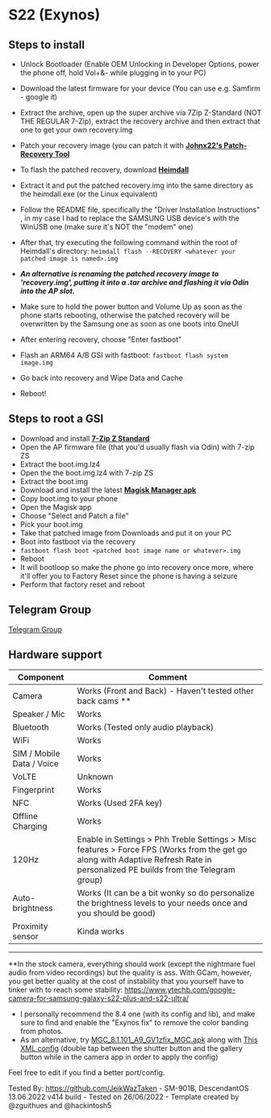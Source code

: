 # S22 (Exynos)

## Steps to install

* Unlock Bootloader (Enable OEM Unlocking in Developer Options, power the phone off, hold Vol+&- while plugging in to your PC)
* Download the latest firmware for your device (You can use e.g. Samfirm - google it)
* Extract the archive, open up the super archive via 7Zip Z-Standard (NOT THE REGULAR 7-Zip), extract the recovery archive and then extract that one to get your own recovery.img
* Patch your recovery image (you can patch it with **[Johnx22's Patch-Recovery Tool](https://github.com/Johx22/Patch-Recovery)**

* To flash the patched recovery, download **[Heimdall](https://glassechidna.com.au/heimdall/)**
* Extract it and put the patched recovery.img into the same directory as the heimdall.exe (or the Linux equivalent)
* Follow the README file, specifically the "Driver Installation Instructions" , in my case I had to replace the SAMSUNG USB device's with the WinUSB one (make sure it's NOT the "modem" one)
*  After that, try executing the following command within the root of Heimdall's directory: 
     `heimdall flash --RECOVERY <whatever your patched image is named>.img` 
* _**An alternative is renaming the patched recovery image to 'recovery.img', putting it into a .tar archive and flashing it via Odin into the AP slot.**_
                  
* Make sure to hold the power button and Volume Up as soon as the phone starts rebooting, otherwise the patched recovery will be overwritten by the Samsung one as soon as one boots into OneUI
* After entering recovery, choose "Enter fastboot"
* Flash an ARM64 A/B GSI with fastboot:    `fastboot flash system image.img`
* Go back into recovery and Wipe Data and Cache
* Reboot!

## Steps to root a GSI

* Download and install **[7-Zip Z Standard](https://github.com/mcmilk/7-Zip-zstd/releases)**
* Open the AP firmware file (that you'd usually flash via Odin) with 7-zip ZS
* Extract the boot.img.lz4
* Open the the boot.img.lz4 with 7-zip ZS
* Extract the boot.img
* Download and install the latest **[Magisk Manager apk](https://github.com/topjohnwu/Magisk/releases)**
* Copy boot.img to your phone
* Open the Magisk app
* Choose "Select and Patch a file"
* Pick your boot.img
* Take that patched image from Downloads and put it on your PC
* Boot into fastboot via the recovery
* `fastboot flash boot <patched boot image name or whatever>.img` 
* Reboot
* It will bootloop so make the phone go into recovery once more, where it'll offer you to Factory Reset since the phone is having a seizure
* Perform that factory reset and reboot

## Telegram Group

[Telegram Group](https://t.me/+Ehf3IgzJw0k0NmE8)

## Hardware support

| Component                 |      Comment                                                      |
|---------------------------|-------------------------------------------------------------------|
| Camera                    | Works (Front and Back) - Haven't tested other back cams **           |
| Speaker / Mic             | Works                                                             |
| Bluetooth                 | Works (Tested only audio playback)                                      |
| WiFi                      | Works                                                             |
| SIM / Mobile Data / Voice | Works                                                             |
| VoLTE                     | Unknown                                                           |
| Fingerprint               | Works                                                             |
| NFC                       | Works (Used 2FA key)                                              |
| Offline Charging          | Works                                                           |
| 120Hz                     | Enable in Settings > Phh Treble Settings > Misc features > Force FPS (Works from the get go along with Adaptive Refresh Rate in personalized PE builds from the Telegram group)          |
| Auto-brightness            | Works (It can be a bit wonky so do personalize the brightness levels to your needs once and you should be good)               |
| Proximity sensor            | Kinda works              |

---

**In the stock camera, everything should work (except the nightmare fuel audio from video recordings) but the quality is ass. With GCam, however, you get better quality at the cost of instability that you yourself have to tinker with to reach some stability: https://www.ytechb.com/google-camera-for-samsung-galaxy-s22-plus-and-s22-ultra/
 - I personally recommend the 8.4 one (with its config and lib), and make sure to find and enable the "Exynos fix" to remove the color banding from photos.
 - As an alternative, try [MGC_8.1.101_A9_GV1zfix_MGC.apk](https://www.celsoazevedo.com/files/android/google-camera/dev-bsg/f/dl75/2/) along with [This XML config](https://www.mediafire.com/file/54ebe3prtq8y61b/Eric_JaJo_BSG_V8.1_%25283%2529.xml/file) (double tap between the shutter button and the gallery button while in the camera app in order to apply the config)

Feel free to edit if you find a better port/config.

Tested By: https://github.com/JeikWazTaken - SM-901B, DescendantOS 13.06.2022 v414 build - Tested on 26/06/2022 - Template created by @zguithues and @hackintosh5

